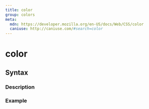 ```yaml
---
title: color
group: colors
meta:
  mdn: https://developer.mozilla.org/en-US/docs/Web/CSS/color
  caniuse: http://caniuse.com/#search=color
---
```


# color
<!--- Introduction for color, keep it brief and set the overall context -->

## Syntax
<!--- Introduce the various syntax for color -->

### Description
<!--- For each major section of syntax, provide a description explaining its usage further -->

### Example
<!--- Provide code examples for the syntax block you're currently describing -->